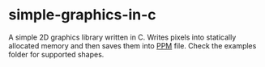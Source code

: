 # simple-graphics-in-c

A simple 2D graphics library written in C. Writes pixels into statically allocated memory and then saves them into <a href="https://netpbm.sourceforge.net/doc/ppm.html">PPM</a> file. Check the examples folder for supported shapes.